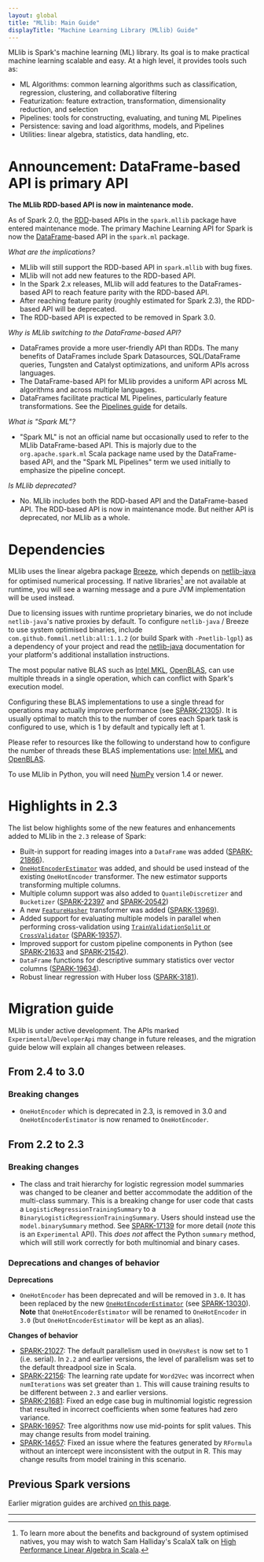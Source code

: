 ```yaml
---
layout: global
title: "MLlib: Main Guide"
displayTitle: "Machine Learning Library (MLlib) Guide"
---
```


MLlib is Spark's machine learning (ML) library.
Its goal is to make practical machine learning scalable and easy.
At a high level, it provides tools such as:

* ML Algorithms: common learning algorithms such as classification, regression, clustering, and collaborative filtering
* Featurization: feature extraction, transformation, dimensionality reduction, and selection
* Pipelines: tools for constructing, evaluating, and tuning ML Pipelines
* Persistence: saving and load algorithms, models, and Pipelines
* Utilities: linear algebra, statistics, data handling, etc.

# Announcement: DataFrame-based API is primary API

**The MLlib RDD-based API is now in maintenance mode.**

As of Spark 2.0, the [RDD](rdd-programming-guide.html#resilient-distributed-datasets-rdds)-based APIs in the `spark.mllib` package have entered maintenance mode.
The primary Machine Learning API for Spark is now the [DataFrame](sql-programming-guide.html)-based API in the `spark.ml` package.

*What are the implications?*

* MLlib will still support the RDD-based API in `spark.mllib` with bug fixes.
* MLlib will not add new features to the RDD-based API.
* In the Spark 2.x releases, MLlib will add features to the DataFrames-based API to reach feature parity with the RDD-based API.
* After reaching feature parity (roughly estimated for Spark 2.3), the RDD-based API will be deprecated.
* The RDD-based API is expected to be removed in Spark 3.0.

*Why is MLlib switching to the DataFrame-based API?*

* DataFrames provide a more user-friendly API than RDDs.  The many benefits of DataFrames include Spark Datasources, SQL/DataFrame queries, Tungsten and Catalyst optimizations, and uniform APIs across languages.
* The DataFrame-based API for MLlib provides a uniform API across ML algorithms and across multiple languages.
* DataFrames facilitate practical ML Pipelines, particularly feature transformations.  See the [Pipelines guide](ml-pipeline.html) for details.

*What is "Spark ML"?*

* "Spark ML" is not an official name but occasionally used to refer to the MLlib DataFrame-based API.
  This is majorly due to the `org.apache.spark.ml` Scala package name used by the DataFrame-based API, 
  and the "Spark ML Pipelines" term we used initially to emphasize the pipeline concept.
  
*Is MLlib deprecated?*

* No. MLlib includes both the RDD-based API and the DataFrame-based API.
  The RDD-based API is now in maintenance mode.
  But neither API is deprecated, nor MLlib as a whole.

# Dependencies

MLlib uses the linear algebra package [Breeze](http://www.scalanlp.org/), which depends on
[netlib-java](https://github.com/fommil/netlib-java) for optimised numerical processing.
If native libraries[^1] are not available at runtime, you will see a warning message and a pure JVM
implementation will be used instead.

Due to licensing issues with runtime proprietary binaries, we do not include `netlib-java`'s native
proxies by default.
To configure `netlib-java` / Breeze to use system optimised binaries, include
`com.github.fommil.netlib:all:1.1.2` (or build Spark with `-Pnetlib-lgpl`) as a dependency of your
project and read the [netlib-java](https://github.com/fommil/netlib-java) documentation for your
platform's additional installation instructions.

The most popular native BLAS such as [Intel MKL](https://software.intel.com/en-us/mkl), [OpenBLAS](http://www.openblas.net), can use multiple threads in a single operation, which can conflict with Spark's execution model.

Configuring these BLAS implementations to use a single thread for operations may actually improve performance (see [SPARK-21305](https://issues.apache.org/jira/browse/SPARK-21305)). It is usually optimal to match this to the number of cores each Spark task is configured to use, which is 1 by default and typically left at 1.

Please refer to resources like the following to understand how to configure the number of threads these BLAS implementations use: [Intel MKL](https://software.intel.com/en-us/articles/recommended-settings-for-calling-intel-mkl-routines-from-multi-threaded-applications) and [OpenBLAS](https://github.com/xianyi/OpenBLAS/wiki/faq#multi-threaded).

To use MLlib in Python, you will need [NumPy](http://www.numpy.org) version 1.4 or newer.

[^1]: To learn more about the benefits and background of system optimised natives, you may wish to
    watch Sam Halliday's ScalaX talk on [High Performance Linear Algebra in Scala](http://fommil.github.io/scalax14/#/).

# Highlights in 2.3

The list below highlights some of the new features and enhancements added to MLlib in the `2.3`
release of Spark:

* Built-in support for reading images into a `DataFrame` was added
([SPARK-21866](https://issues.apache.org/jira/browse/SPARK-21866)).
* [`OneHotEncoderEstimator`](ml-features.html#onehotencoderestimator) was added, and should be
used instead of the existing `OneHotEncoder` transformer. The new estimator supports
transforming multiple columns.
* Multiple column support was also added to `QuantileDiscretizer` and `Bucketizer`
([SPARK-22397](https://issues.apache.org/jira/browse/SPARK-22397) and
[SPARK-20542](https://issues.apache.org/jira/browse/SPARK-20542))
* A new [`FeatureHasher`](ml-features.html#featurehasher) transformer was added
 ([SPARK-13969](https://issues.apache.org/jira/browse/SPARK-13969)).
* Added support for evaluating multiple models in parallel when performing cross-validation using
[`TrainValidationSplit` or `CrossValidator`](ml-tuning.html)
([SPARK-19357](https://issues.apache.org/jira/browse/SPARK-19357)).
* Improved support for custom pipeline components in Python (see
[SPARK-21633](https://issues.apache.org/jira/browse/SPARK-21633) and 
[SPARK-21542](https://issues.apache.org/jira/browse/SPARK-21542)).
* `DataFrame` functions for descriptive summary statistics over vector columns
([SPARK-19634](https://issues.apache.org/jira/browse/SPARK-19634)).
* Robust linear regression with Huber loss
([SPARK-3181](https://issues.apache.org/jira/browse/SPARK-3181)).

# Migration guide

MLlib is under active development.
The APIs marked `Experimental`/`DeveloperApi` may change in future releases,
and the migration guide below will explain all changes between releases.

## From 2.4 to 3.0

### Breaking changes

* `OneHotEncoder` which is deprecated in 2.3, is removed in 3.0 and `OneHotEncoderEstimator` is now renamed to `OneHotEncoder`.

## From 2.2 to 2.3

### Breaking changes

* The class and trait hierarchy for logistic regression model summaries was changed to be cleaner
and better accommodate the addition of the multi-class summary. This is a breaking change for user
code that casts a `LogisticRegressionTrainingSummary` to a
`BinaryLogisticRegressionTrainingSummary`. Users should instead use the `model.binarySummary`
method. See [SPARK-17139](https://issues.apache.org/jira/browse/SPARK-17139) for more detail 
(_note_ this is an `Experimental` API). This _does not_ affect the Python `summary` method, which
will still work correctly for both multinomial and binary cases.

### Deprecations and changes of behavior

**Deprecations**

* `OneHotEncoder` has been deprecated and will be removed in `3.0`. It has been replaced by the
new [`OneHotEncoderEstimator`](ml-features.html#onehotencoderestimator)
(see [SPARK-13030](https://issues.apache.org/jira/browse/SPARK-13030)). **Note** that
`OneHotEncoderEstimator` will be renamed to `OneHotEncoder` in `3.0` (but
`OneHotEncoderEstimator` will be kept as an alias).

**Changes of behavior**

* [SPARK-21027](https://issues.apache.org/jira/browse/SPARK-21027):
 The default parallelism used in `OneVsRest` is now set to 1 (i.e. serial). In `2.2` and
 earlier versions, the level of parallelism was set to the default threadpool size in Scala.
* [SPARK-22156](https://issues.apache.org/jira/browse/SPARK-22156):
 The learning rate update for `Word2Vec` was incorrect when `numIterations` was set greater than
 `1`. This will cause training results to be different between `2.3` and earlier versions.
* [SPARK-21681](https://issues.apache.org/jira/browse/SPARK-21681):
 Fixed an edge case bug in multinomial logistic regression that resulted in incorrect coefficients
 when some features had zero variance.
* [SPARK-16957](https://issues.apache.org/jira/browse/SPARK-16957):
 Tree algorithms now use mid-points for split values. This may change results from model training.
* [SPARK-14657](https://issues.apache.org/jira/browse/SPARK-14657):
 Fixed an issue where the features generated by `RFormula` without an intercept were inconsistent
 with the output in R. This may change results from model training in this scenario.
  
## Previous Spark versions

Earlier migration guides are archived [on this page](ml-migration-guides.html).

---
